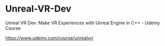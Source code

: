 # Unreal-VR-Dev
Unreal VR Dev: Make VR Experiences with Unreal Engine in C++ - Udemy Course

https://www.udemy.com/course/unrealvr/
